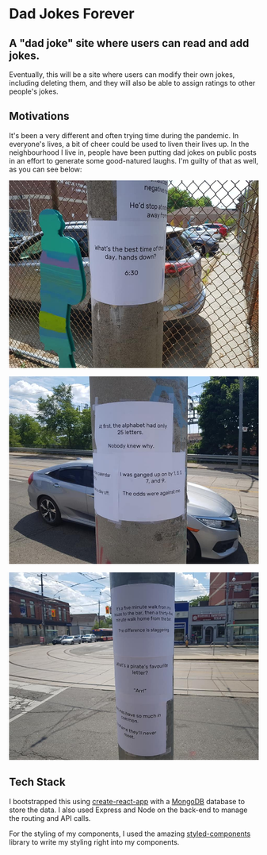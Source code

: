 # Dad Jokes Forever

## A "dad joke" site where users can read and add jokes. 

Eventually, this will be a site where users can modify their own jokes, including deleting them, and they will also be able to assign ratings to other people's jokes.

## Motivations

It's been a very different and often trying time during the pandemic. In everyone's lives, a bit of cheer could be used to liven their lives up. In the neighbourhood I live in, people have been putting dad jokes on public posts in an effort to generate some good-natured laughs. I'm guilty of that as well, as you can see below:

![Jokes near a public school on a post](https://github.com/kevinconvery/dad-joke-generator/blob/master/app/public/images/jokes1.jpg)

![Another group of jokes near a busy intersection](https://github.com/kevinconvery/dad-joke-generator/blob/master/app/public/images/jokes2.jpg)

![Some more jokes out in the wild with streetcar tracks behind them](https://github.com/kevinconvery/dad-joke-generator/blob/master/app/public/images/jokes3.jpg)

## Tech Stack

I bootstrapped this using [create-react-app](https://github.com/facebook/create-react-app) with a [MongoDB](https://www.mongodb.com/) database to store the data. I also used Express and Node on the back-end to manage the routing and API calls.

For the styling of my components, I used the amazing [styled-components](https://styled-components.com) library to write my styling right into my components.

